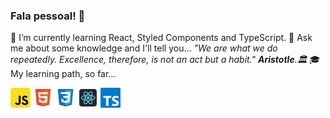 ### Fala pessoal! 👋

🌱 I’m currently learning React, Styled Components and TypeScript.
💬 Ask me about some knowledge and I'll tell you...
   *"We are what we do repeatedly. Excellence, therefore, is not an act but a habit." **Aristotle**.:classical_building:*
:mortar_board: My learning path, so far... 

<img alt="JavaScript" src="./assets/javascript_logo.svg" title="JavaScript" width="32px"> <img alt="HTML" src="./assets/html_logo.svg"  title="HTML" width="32px"> <img alt="CSS" src="./assets/css_logo.svg"  title="CSS" width="32px"> <img alt="React" src="./assets/react_logo.svg"  title="React" width="32px"> <img alt="TypeScript" src="./assets/typescript_logo.svg" title="TypeScript" width="32px">
